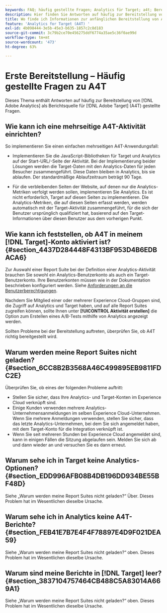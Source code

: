 ```yaml
---
keywords: FAQ; häufig gestellte Fragen; Analytics für Target; a4t; Bereitstellung; Bereitstellen; Adobe Experience Cloud
description: Hier finden Sie Antworten auf häufig zur Bereitstellung von Analytics für [!DNL Target] (A4T), which lets you use Analytics reporting for [!DNL Target] Aktivitäten gestellte Fragen.
title: Wo finde ich Informationen zur anfänglichen Bereitstellung von A4T?
feature: 'Analytics for Target (A4T) '
exl-id: 4b098444-3e5b-45e3-b635-1857c2c8d183
source-git-commit: 3c79b2ce70e456275ddf6774a35ae5c36f0ae99d
workflow-type: tm+mt
source-wordcount: '473'
ht-degree: 63%

---
```


# Erste Bereitstellung – Häufig gestellte Fragen zu A4T

Dieses Thema enthält Antworten auf häufig zur Bereitstellung von [!DNL Adobe Analytics] als Berichtsquelle für [!DNL Adobe Target] (A4T) gestellte Fragen.

## Wie kann ich eine mehrseitige A4T-Aktivität einrichten?

So implementieren Sie einen einfachen mehrseitigen A4T-Anwendungsfall:

* Implementieren Sie die JavaScript-Bibliotheken für Target und Analytics auf der Start-URL/-Seite der Aktivität. Bei der Implementierung beider Lösungen werden die Target-Daten mit den Analytics-Daten für jeden Besucher zusammengeführt. Diese Daten bleiben in Analytics, bis sie ablaufen. Der standardmäßige Ablaufzeitraum beträgt 90 Tage.

* Für die verbleibenden Seiten der Website, auf denen nur die Analytics-Metriken verfolgt werden sollen, implementieren Sie Analytics. Es ist nicht erforderlich, Target auf diesen Seiten zu implementieren. Die Analytics-Metriken, die auf diesen Seiten erfasst werden, werden automatisch mit der Target-Aktivität zusammengeführt, für die sich der Benutzer ursprünglich qualifiziert hat, basierend auf den Target-Informationen über diesen Benutzer aus dem vorherigen Punkt.

## Wie kann ich feststellen, ob A4T in meinem [!DNL Target]-Konto aktiviert ist? {#section_4437D284448F4313BF953D4B6EDBACA6}

Zur Auswahl einer Report Suite bei der Definition einer Analytics-Aktivität brauchen Sie sowohl ein Analytics-Benutzerkonto als auch ein Target-Benutzerkonto. Ihre Benutzerkonten müssen wie in der Dokumentation beschrieben konfiguriert werden. Siehe [Anforderungen an die Benutzerberechtigungen](/help/c-integrating-target-with-mac/a4t/account-reqs.md#concept_4BC06CAB00BF46FF9362AFE98656B083).

Nachdem Sie Mitglied einer oder mehrerer Experience Cloud-Gruppen sind, die Zugriff auf Analytics und Target haben, und auf alle Report Suites zugreifen können, sollte Ihnen unter **[!UICONTROL Aktivität erstellen]** die Option zum Erstellen eines A/B-Tests mithilfe von Analytics angezeigt werden.

Sollten Probleme bei der Bereitstellung auftreten, überprüfen Sie, ob A4T richtig bereitgestellt wird.

## Warum werden meine Report Suites nicht geladen?  {#section_6CC8B2B3568A46C499895EB9811FDC2E}

Überprüfen Sie, ob eines der folgenden Probleme auftritt:

* Stellen Sie sicher, dass Ihre Analytics- und Target-Konten im Experience Cloud verknüpft sind.
* Einige Kunden verwenden mehrere Analytics-Unternehmensanmeldungen im selben Experience Cloud-Unternehmen. Wenn Sie mehrere Anmeldungen verwenden, stellen Sie sicher, dass das letzte Analytics-Unternehmen, bei dem Sie sich angemeldet haben, mit dem Target-Konto für die Integration verknüpft ist.
* Wenn Sie seit mehreren Stunden bei Experience Cloud angemeldet sind, kann in einigen Fällen die Sitzung abgelaufen sein. Melden Sie sich ab und dann wieder an und versuchen Sie es dann erneut.

## Warum sehe ich in Target keine Analytics-Optionen?  {#section_EDD996AFB08B4DB196DD934BE55BF48D}

Siehe „Warum werden meine Report Suites nicht geladen?“ Über. Dieses Problem hat im Wesentlichen dieselbe Ursache.

## Warum sehe ich in Analytics keine A4T-Berichte?  {#section_FEB41E7B7E4F4F78897E4D9F021DEA59}

Siehe „Warum werden meine Report Suites nicht geladen?“ oben. Dieses Problem hat im Wesentlichen dieselbe Ursache.

## Warum sind meine Berichte in [!DNL Target] leer? {#section_3837104757464CB488C5A83014A669A1}

Siehe „Warum werden meine Report Suites nicht geladen?“ oben. Dieses Problem hat im Wesentlichen dieselbe Ursache.
